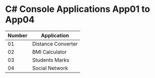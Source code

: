 # C# Console Applications App01 to App04

| Number        | Application |
| ------------- | ------------- |
| 01 | Distance Converter  |
| 02 | BMI Calculator |
| 03 | Students Marks |
| 04 | Social Network |
